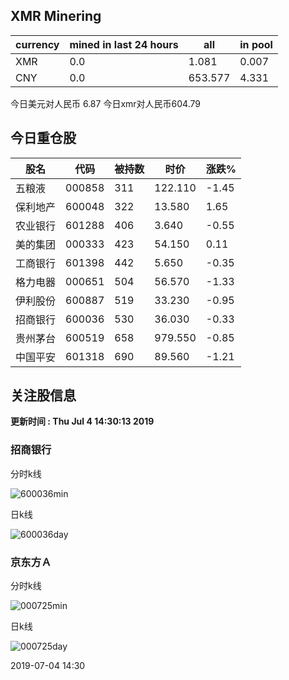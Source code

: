 ## XMR Minering

|currency|mined in last 24 hours|all|in pool|
|---|---|---|---|
|XMR|0.0|1.081|0.007|
|CNY|0.0|653.577|4.331|

今日美元对人民币 6.87	今日xmr对人民币604.79


## 今日重仓股 

|股名|代码|被持数|时价|涨跌%|
|---|---|---|---|---|
|五粮液|000858|311|122.110|-1.45|
|保利地产|600048|322|13.580|1.65|
|农业银行|601288|406|3.640|-0.55|
|美的集团|000333|423|54.150|0.11|
|工商银行|601398|442|5.650|-0.35|
|格力电器|000651|504|56.570|-1.33|
|伊利股份|600887|519|33.230|-0.95|
|招商银行|600036|530|36.030|-0.33|
|贵州茅台|600519|658|979.550|-0.85|
|中国平安|601318|690|89.560|-1.21|

## 关注股信息
**更新时间 : Thu Jul  4 14:30:13 2019**
### 招商银行 
分时k线

![600036min](http://image.sinajs.cn/newchart/min/n/sh600036.gif)

日k线

![600036day](http://image.sinajs.cn/newchart/daily/n/sh600036.gif)

### 京东方Ａ 
分时k线

![000725min](http://image.sinajs.cn/newchart/min/n/sz000725.gif)

日k线

![000725day](http://image.sinajs.cn/newchart/daily/n/sz000725.gif)

2019-07-04 14:30
